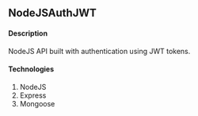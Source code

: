 ## NodeJSAuthJWT

#### Description

NodeJS API built with authentication using JWT tokens.

#### Technologies

1. NodeJS
2. Express
3. Mongoose